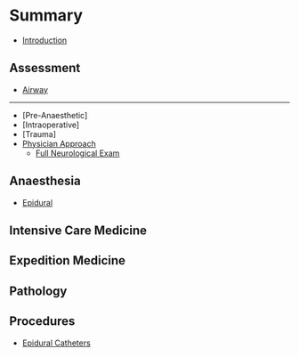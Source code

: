 # Summary

* [Introduction](README.md)

## Assessment
* [Airway](systems\airway.md)

---
* [Pre-Anaesthetic]
* [Intraoperative]
* [Trauma]
* [Physician Approach](assessment\physician-approach.md)
  * [Full Neurological Exam](assessment\neurological-exam.md)


## Anaesthesia

* [Epidural](anaesthesia/epidural.md)

## Intensive Care Medicine

## Expedition Medicine

## Pathology

## Procedures

* [Epidural Catheters](procedures/epidural_insertion.md)


